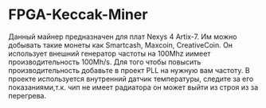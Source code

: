 # FPGA-Keccak-Miner
Данный майнер предназначен для плат Nexys 4 Artix-7.
Им можно добывать такие монеты как Smartcash, Maxcoin, CreativeCoin.
Он использует внешний генератор частоты на 100Mhz иимеет производительность 100Mh/s.
Для того чтобы повысить производительность добавьте в проект PLL на нужную вам частоту.
В проекте используется внутренний датчик температуры, следите за его показаниями,т.к. чип не имеет радиатора он может выйти из строя из за перегрева.
